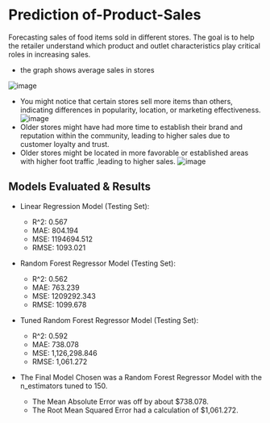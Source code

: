 # Prediction of-Product-Sales
Forecasting sales of food items sold in different stores. The goal is to help the retailer understand which product and outlet characteristics play critical roles in increasing sales.

 * the graph shows average sales in stores

![image](https://github.com/ashrafabuareesh/Prediction-_of-Product-Sales/assets/123064338/c33012b3-b386-44bf-94ee-2ce28a35891f)

* You might notice that certain stores sell more items than others, indicating differences in popularity, location, or marketing effectiveness.
![image](https://github.com/ashrafabuareesh/Prediction-_of-Product-Sales/assets/123064338/154ec1ab-6143-49e9-a2c4-1f455c661885)
* Older stores might have had more time to establish their brand and reputation within the community, leading to higher sales due to customer loyalty and trust.
* Older stores might be located in more favorable or established areas with higher foot traffic ,leading to higher sales.
![image](https://github.com/ashrafabuareesh/Prediction-_of-Product-Sales/assets/123064338/0698222e-46f0-402c-8e01-42a26d3d7cb5)

## Models Evaluated & Results
- Linear Regression Model (Testing Set):

    - R^2: 0.567
    - MAE: 804.194
    - MSE: 1194694.512
    - RMSE: 1093.021

- Random Forest Regressor Model (Testing Set):

  - R^2: 0.562
  - MAE: 763.239
  - MSE: 1209292.343
  -  RMSE: 1099.678
- Tuned Random Forest Regressor Model (Testing Set):

   - R^2: 0.592
   - MAE: 738.078
   - MSE: 1,126,298.846
   - RMSE: 1,061.272

- The Final Model Chosen was a Random Forest Regressor Model with the n_estimators tuned to 150.
   - The Mean Absolute Error was off by about $738.078.
   - The Root Mean Squared Error had a calculation of $1,061.272.


